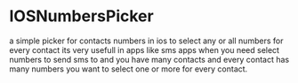 # IOSNumbersPicker
a simple picker for contacts numbers in ios to select any or all numbers for every contact
its very usefull in apps like sms apps when you need select numbers to send sms to and you have many contacts and every contact has many numbers you want to select one or more for every contact.
